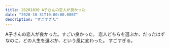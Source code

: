```yaml
---
title: 20201030 A子さんの恋人が良かった
date: "2020-10-31T10:00:00.000Z"
description: "すごすぎた"
---
```


A子さんの恋人が良かった。すごい良かった。
恋人どちらを選ぶか、だったはずなのに、どの人生を選ぶか、という風に変わった。
すごすぎる。